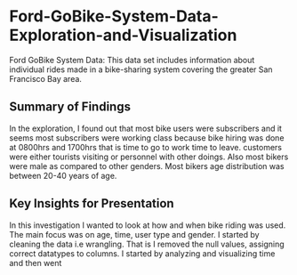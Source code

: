 # Ford-GoBike-System-Data-Exploration-and-Visualization
Ford GoBike System Data: This data set includes information about individual rides made in a bike-sharing system covering the greater San Francisco Bay area.


## Summary of Findings

In the exploration, I found out that most bike users were subscribers and it seems most 
subscribers were working class because bike hiring was done at 0800hrs and 1700hrs that is time to
go to work time to leave. customers were either tourists visiting or personnel with other doings.
Also most bikers were male as compared to other genders.
Most bikers age distribution was between 20-40 years of age.


## Key Insights for Presentation
In this investigation I wanted to look at how and when bike riding was used.
The main focus was on age, time, user type and gender.
I started by cleaning the data i.e wrangling. That is I removed the null values,
assigning correct datatypes to columns. I started by analyzing and visualizing time and then went
